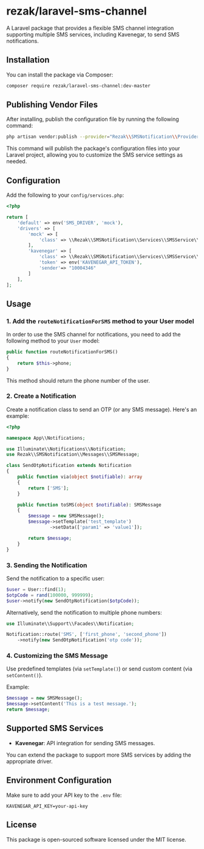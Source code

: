 # **rezak/laravel-sms-channel**

A Laravel package that provides a flexible SMS channel integration supporting multiple SMS services, including Kavenegar, to send SMS notifications.

## **Installation**

You can install the package via Composer:

```bash
composer require rezak/laravel-sms-channel:dev-master
```

## **Publishing Vendor Files**

After installing, publish the configuration file by running the following command:

```bash
php artisan vendor:publish --provider="Rezak\\SMSNotification\\Providers\\SMSNotificationServiceProvider"
```

This command will publish the package's configuration files into your Laravel project, allowing you to customize the SMS service settings as needed.

## **Configuration**

Add the following to your `config/services.php`:

```php
<?php

return [
    'default' => env('SMS_DRIVER', 'mock'),
    'drivers' => [
        'mock' => [
            'class' => \\Rezak\\SMSNotification\\Services\\SMSService\\MockSMSService::class,
        ],
        'kavenegar' => [
            'class' => \\Rezak\\SMSNotification\\Services\\SMSService\\KavenegarSMSService::class,
            'token' => env('KAVENEGAR_API_TOKEN'),
            'sender'=> "10004346"
        ]
    ],
];
```

## **Usage**

### **1. Add the `routeNotificationForSMS` method to your User model**

In order to use the SMS channel for notifications, you need to add the following method to your `User` model:

```php
public function routeNotificationForSMS()
{
    return $this->phone;
}
```

This method should return the phone number of the user.

### **2. Create a Notification**

Create a notification class to send an OTP (or any SMS message). Here's an example:

```php
<?php

namespace App\\Notifications;

use Illuminate\\Notifications\\Notification;
use Rezak\\SMSNotification\\Messages\\SMSMessage;

class SendOtpNotification extends Notification
{
    public function via(object $notifiable): array
    {
        return ['SMS'];
    }

    public function toSMS(object $notifiable): SMSMessage
    {
        $message = new SMSMessage();
        $message->setTemplate('test_template')
                ->setData(['param1' => 'value1']);

        return $message;
    }
}
```

### **3. Sending the Notification**

Send the notification to a specific user:

```php
$user = User::find(1);
$otpCode = rand(100000, 999999);
$user->notify(new SendOtpNotification($otpCode));
```

Alternatively, send the notification to multiple phone numbers:

```php
use Illuminate\\Support\\Facades\\Notification;

Notification::route('SMS', ['first_phone', 'second_phone'])
    ->notify(new SendOtpNotification('otp code'));
```

### **4. Customizing the SMS Message**

Use predefined templates (via `setTemplate()`) or send custom content (via `setContent()`).

Example:

```php
$message = new SMSMessage();
$message->setContent('This is a test message.');
return $message;
```

## **Supported SMS Services**

- **Kavenegar**: API integration for sending SMS messages.

You can extend the package to support more SMS services by adding the appropriate driver.

## **Environment Configuration**

Make sure to add your API key to the `.env` file:

```env
KAVENEGAR_API_KEY=your-api-key
```

## **License**

This package is open-sourced software licensed under the MIT license.
